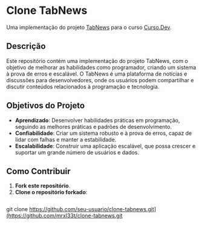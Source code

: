 # Clone TabNews

Uma implementação do projeto [TabNews](https://tabnews.com.br) para o curso [Curso.Dev](https://curso.dev).

## Descrição

Este repositório contém uma implementação do projeto TabNews, com o objetivo de melhorar as habilidades como programador, criando um sistema à prova de erros e escalável. O TabNews é uma plataforma de notícias e discussões para desenvolvedores, onde os usuários podem compartilhar e discutir conteúdos relacionados à programação e tecnologia.

## Objetivos do Projeto

- **Aprendizado**: Desenvolver habilidades práticas em programação, seguindo as melhores práticas e padrões de desenvolvimento.
- **Confiabilidade**: Criar um sistema robusto e à prova de erros, capaz de lidar com falhas e manter a estabilidade.
- **Escalabilidade**: Construir uma aplicação escalável, que possa crescer e suportar um grande número de usuários e dados.

## Como Contribuir

1. **Fork este repositório**.
2. **Clone o repositório forkado**:
   ```sh
git clone https://github.com/seu-usuario/clone-tabnews.git](https://github.com/mrxl33t/clone-tabnews.git
   ```
